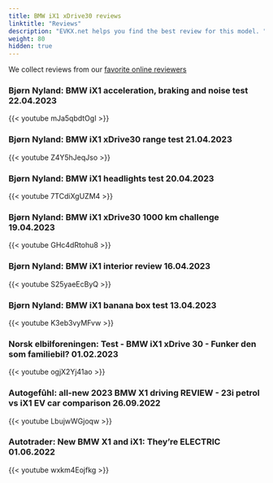 ```yaml
---
title: BMW iX1 xDrive30 reviews
linktitle: "Reviews"
description: "EVKX.net helps you find the best review for this model. "
weight: 80
hidden: true
---
```

We collect reviews from our [favorite online reviewers](/guides/evreviewers/)

### Bjørn Nyland: BMW iX1 acceleration, braking and noise test 22.04.2023

{{< youtube mJa5qbdtOgI >}}

### Bjørn Nyland: BMW iX1 xDrive30 range test 21.04.2023

{{< youtube Z4Y5hJeqJso >}}

### Bjørn Nyland: BMW iX1 headlights test 20.04.2023

{{< youtube 7TCdiXgUZM4 >}}

### Bjørn Nyland: BMW iX1 xDrive30 1000 km challenge 19.04.2023

{{< youtube GHc4dRtohu8 >}}

### Bjørn Nyland: BMW iX1 interior review 16.04.2023

{{< youtube S25yaeEcByQ >}}

### Bjørn Nyland: BMW iX1 banana box test 13.04.2023

{{< youtube K3eb3vyMFvw >}}

### Norsk elbilforeningen: Test - BMW iX1 xDrive 30 - Funker den som familiebil? 01.02.2023

{{< youtube ogjX2Yj41ao >}}

### Autogefûhl: all-new 2023 BMW X1 driving REVIEW - 23i petrol vs iX1 EV car comparison 26.09.2022

{{< youtube LbujwWGjoqw >}}

### Autotrader: New BMW X1 and iX1: They’re ELECTRIC 01.06.2022

{{< youtube wxkm4Eojfkg >}}

